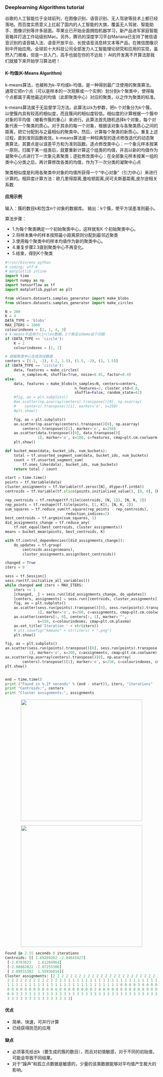 ### Deeplearning Algorithms tutorial
谷歌的人工智能位于全球前列，在图像识别、语音识别、无人驾驶等技术上都已经落地。而百度实质意义上扛起了国内的人工智能的大旗，覆盖无人驾驶、智能助手、图像识别等许多层面。苹果业已开始全面拥抱机器学习，新产品进军家庭智能音箱并打造工作站级别Mac。另外，腾讯的深度学习平台Mariana已支持了微信语音识别的语音输入法、语音开放平台、长按语音消息转文本等产品，在微信图像识别中开始应用。全球前十大科技公司全部发力人工智能理论研究和应用的实现，虽然入门艰难，但是一旦入门，高手也就在你的不远处！
AI的开发离不开算法那我们就接下来开始学习算法吧！

#### K-均值(K-Means Algorithm)

k-means算法，也被称为k-平均或k-均值，是一种得到最广泛使用的聚类算法。 通常它把n个点（可以是样本的一次观察或一个实例）划分到k个聚类中，使得每个点都属于离他最近的均值（此即聚类中心）对应的聚类，以之作为聚类的标准。

k-means算法属于无监督学习方法。此算法以k为参数，把n 个对象分为k个簇，以使簇内具有较高的相似度，而且簇间的相似度较低。相似度的计算根据一个簇中对象的平均值（被看作簇的重心）来进行。此算法首先随机选择k个对象，每个对象代表一个聚类的质心。对于其余的每一个对象，根据该对象与各聚类质心之间的距离，把它分配到与之最相似的聚类中。然后，计算每个聚类的新质心。重复上述过程，直到准则函数收敛。k-means算法是一种较典型的逐点修改迭代的动态聚类算法，其要点是以误差平方和为准则函数。逐点修改类中心：一个象元样本按某一原则，归属于某一组类后，就要重新计算这个组类的均值，并且以新的均值作为凝聚中心点进行下一次象元素聚类；逐批修改类中心：在全部象元样本按某一组的类中心分类之后，再计算修改各类的均值，作为下一次分类的凝聚中心点

聚类相似度是利用各聚类中对象的均值所获得一个“中心对象”（引力中心）来进行计算的。相异度计算方法：欧几里得距离,曼哈顿距离,闵可夫斯基距离,皮尔逊相关系数.

#### 应用示例

输入：簇的数目k和包含n个对象的数据库。 输出：k个簇，使平方误差准则最小。

算法步骤：

* 1.为每个聚类确定一个初始聚类中心，这样就有K 个初始聚类中心。 
* 2.将样本集中的样本按照最小距离原则分配到最邻近聚类
* 3.使用每个聚类中的样本均值作为新的聚类中心。
* 4.重复步骤2.3直到聚类中心不再变化。 
* 5.结束，得到K个聚类

```python
#!/usr/bin/env python
# coding: utf-8
# matplotlib inline
import time
import numpy as np
import tensorflow as tf
import matplotlib.pyplot as plt

from sklearn.datasets.samples_generator import make_blobs
from sklearn.datasets.samples_generator import make_circles

N = 200
K = 4
DATA_TYPE = 'blobs'
MAX_ITERS = 1000
colourindexes = [2, 1, 4, 3]
# k-means不适用于circles数据，2个类足以demo这个问题
if (DATA_TYPE == 'circle'):
    K = 2
    colourindexes = [2, 1]

# 根据聚类中心生成测试数据
centers = [(-2, -2), (-2, 1.5), (1.5, -2), (2, 1.5)]
if (DATA_TYPE == 'circle'):
    data, features = make_circles(
        n_samples=N, shuffle=True, noise=0.01, factor=0.4)
else:
    data, features = make_blobs(n_samples=N, centers=centers,
                                n_features=2, cluster_std=0.8,
                                shuffle=False, random_state=42)
    #fig, ax = plt.subplots()
    #ax.scatter(np.asarray(centers).transpose()[0], np.asarray(
    #    centers).transpose()[1], marker='o', s=250)
    #plt.show()

    fig, ax = plt.subplots()
    ax.scatter(np.asarray(centers).transpose()[0], np.asarray(
        centers).transpose()[1], marker='o', s=250)
    ax.scatter(data.transpose()[0], data.transpose()[
               1], marker='o', s=100, c=features, cmap=plt.cm.coolwarm)
    plt.show()

def bucket_mean(data, bucket_ids, num_buckets):
    total = tf.unsorted_segment_sum(data, bucket_ids, num_buckets)
    count = tf.unsorted_segment_sum(
        tf.ones_like(data), bucket_ids, num_buckets)
    return total / count

start = time.time()
points = tf.Variable(data)
cluster_assignments = tf.Variable(tf.zeros([N], dtype=tf.int64))
centroids = tf.Variable(tf.slice(points.initialized_value(), [0, 0], [K, 2]))

rep_centroids = tf.reshape(tf.tile(centroids, [N, 1]), [N, K, 2])
rep_points = tf.reshape(tf.tile(points, [1, K]), [N, K, 2])
sum_squares = tf.reduce_sum(tf.square(rep_points - rep_centroids),
                            reduction_indices=2)
best_centroids = tf.argmin(sum_squares, 1)
did_assignments_change = tf.reduce_any(
    tf.not_equal(best_centroids, cluster_assignments))
means = bucket_mean(points, best_centroids, K)

with tf.control_dependencies([did_assignments_change]):
    do_updates = tf.group(
        centroids.assign(means),
        cluster_assignments.assign(best_centroids))

changed = True
iters = 0

sess = tf.Session()
sess.run(tf.initialize_all_variables())
while changed and iters < MAX_ITERS:
    iters += 1
    [changed, _] = sess.run([did_assignments_change, do_updates])
    [centers, assignments] = sess.run([centroids, cluster_assignments])
    fig, ax = plt.subplots()
    ax.scatter(sess.run(points).transpose()[0], sess.run(points).transpose()[
               1], marker='o', s=200, c=assignments, cmap=plt.cm.coolwarm)
    ax.scatter(centers[:, 0], centers[:, 1], marker='^',
               s=550, c=colourindexes, cmap=plt.cm.plasma)
    ax.set_title('Iteration ' + str(iters))
    # plt.savefig("kmeans" + str(iters) + ".png")
    plt.show()

fig, ax = plt.subplots()
ax.scatter(sess.run(points).transpose()[0], sess.run(points).transpose()[
           1], marker='o', s=200, c=assignments, cmap=plt.cm.coolwarm)
ax.scatter(np.asarray(centers).transpose()[0], np.asarray(
        centers).transpose()[1], marker='o', s=250, c=colourindexes, cmap=plt.cm.plasma)
plt.show()


end = time.time()
print ("Found in %.2f seconds" % (end - start)), iters, "iterations"
print "Centroids:", centers
print "Cluster assignments:", assignments
```
<p align="center">
<img width="400" align="center" src="../../images/233.jpg" />
</p>

<p align="center">
<img width="400" align="center" src="../../images/234.jpg" />
</p>

```python
Found in 2.15 seconds 8 iterations
Centroids: [[ 1.65289262 -2.04643427]
 [-2.0763623   1.61204964]
 [-2.08862822 -2.07255306]
 [ 2.09831502  1.55936014]]
Cluster assignments: [2 2 2 2 2 2 2 2 2 2 2 2 2 2 2 2 2 2 2 2 2 2 2 2 2 2 2 2 2 2 2 2 2 2 2 2 2
 2 2 2 2 2 2 2 2 2 2 2 2 2 1 1 1 1 1 1 1 1 1 1 1 1 1 1 1 1 1 1 1 1 1 1 1 1
 1 1 1 1 1 1 1 1 1 1 1 1 1 1 1 1 1 1 1 1 1 1 1 1 1 1 0 0 0 0 3 0 0 0 0 0 0
 0 0 0 0 0 0 0 0 0 0 0 0 0 0 0 0 0 0 0 0 2 0 0 0 0 0 0 0 0 0 0 0 0 0 0 0 0
 0 0 3 3 3 3 3 3 3 3 3 3 3 3 3 3 3 3 3 3 3 3 3 3 3 3 3 3 3 3 3 3 3 3 3 3 3
 3 3 3 3 3 3 3 3 3 3 3 3 3 3 3]
```

#### 优点

* 简单、快速，可并行计算
* 已经获得防范的应用

#### 缺点

* 必须事先给出k（要生成的簇的数目），而且对初值敏感，对于不同的初始值，可能会导致不同结果。
* 对于“躁声”和孤立点数据是敏感的，少量的该类数据能够对平均值产生极大的影响。
